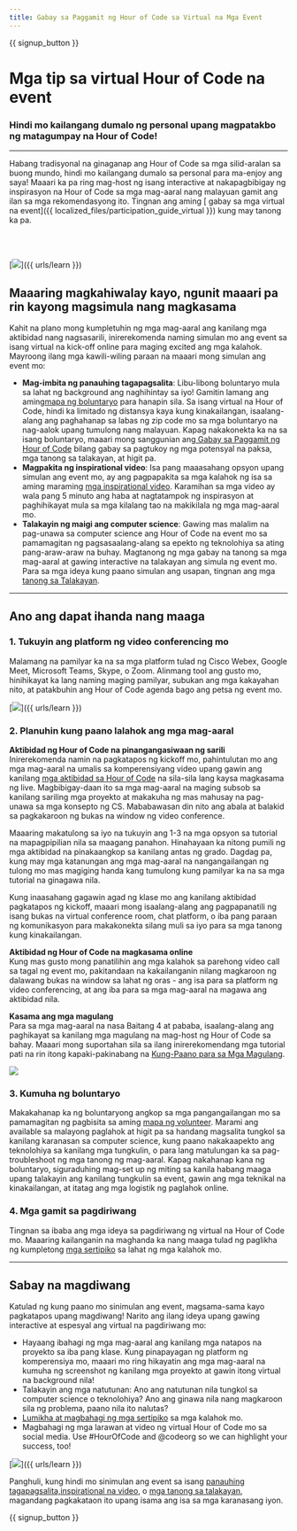 ```yaml
---
title: Gabay sa Paggamit ng Hour of Code sa Virtual na Mga Event
---
```


{{ signup_button }}

# Mga tip sa virtual Hour of Code na event

### Hindi mo kailangang dumalo ng personal upang magpatakbo ng matagumpay na Hour of Code!

***

Habang tradisyonal na ginaganap ang Hour of Code sa mga silid-aralan sa buong mundo, hindi mo kailangang dumalo sa personal para ma-enjoy ang saya! Maaari ka pa ring mag-host ng isang interactive at nakapagbibigay ng inspirasyon na Hour of Code sa mga mag-aaral nang malayuan gamit ang ilan sa mga rekomendasyong ito.  Tingnan ang aming [ gabay sa mga virtual na event]({{ localized_files/participation_guide_virtual }}) kung may tanong ka pa.

<br><br>

[<img src="/images/fit-600/Marketing/pexels-andrea-piacquadio-3762940.jpg" />]({{ urls/learn }})

## Maaaring magkahiwalay kayo, ngunit maaari pa rin kayong magsimula nang magkasama
Kahit na plano mong kumpletuhin ng mga mag-aaral ang kanilang mga aktibidad nang nagsasarili, inirerekomenda naming simulan mo ang event sa isang virtual na kick-off online para maging excited ang mga kalahok. Mayroong ilang mga kawili-wiling paraan na maaari mong simulan ang event mo: 

<ul>
<li><b>Mag-imbita ng panauhing tagapagsalita</b>: Libu-libong boluntaryo mula sa lahat ng background ang naghihintay sa iyo! Gamitin lamang ang aming<a href="https://code.org/volunteer/local">mapa ng boluntaryo</a> para hanapin sila. Sa isang virtual na Hour of Code, hindi ka limitado ng distansya kaya kung kinakailangan, isaalang-alang ang paghahanap sa labas ng zip code mo sa mga boluntaryo na nag-aalok upang tumulong nang malayuan. Kapag nakakonekta ka na sa isang boluntaryo, maaari mong sanggunian ang<a href="http://hourofcode.com/us/how-to/volunteers"> Gabay sa Paggamit ng Hour of Code</a> bilang gabay sa pagtukoy ng mga potensyal na paksa, mga tanong sa talakayan, at higit pa.</li> 
<li><b>Magpakita ng inspirational video</b>: Isa pang maaasahang opsyon upang simulan ang event mo, ay ang pagpapakita sa mga kalahok ng isa sa aming maraming <a href="http://hourofcode.com/us/promote/resources#videos">mga inspirational video</a>. Karamihan sa mga video ay wala pang 5 minuto ang haba at nagtatampok ng inspirasyon at paghihikayat mula sa mga kilalang tao na makikilala ng mga mag-aaral mo.</li> 
<li><b>Talakayin ng maigi ang computer science</b>: Gawing mas malalim na pag-unawa sa computer science ang Hour of Code na event mo sa pamamagitan ng pagsasaalang-alang sa epekto ng teknolohiya sa ating pang-araw-araw na buhay. Magtanong ng mga gabay na tanong sa mga mag-aaral at gawing interactive na talakayan ang simula ng event mo. Para sa mga ideya kung paano simulan ang usapan, tingnan ang mga <a href="https://code.org/csforgood#prompts">tanong sa Talakayan</a>.</li>
</ul>

---

## Ano ang dapat ihanda nang maaga

### 1. Tukuyin ang platform ng video conferencing mo
Malamang na pamilyar ka na sa mga platform tulad ng Cisco Webex, Google Meet, Microsoft Teams, Skype, o Zoom. Alinmang tool ang gusto mo, hinihikayat ka lang naming maging pamilyar, subukan ang mga kakayahan nito, at patakbuhin ang Hour of Code agenda bago ang petsa ng event mo.

[<img src="/images/fit-600/Marketing/photo-of-boy-video-calling-with-a-woman-4145197.jpg" />]({{ urls/learn }})

### 2. Planuhin kung paano lalahok ang mga mag-aaral
**Aktibidad ng Hour of Code na pinangangasiwaan ng sarili**<br>Inirerekomenda namin na pagkatapos ng kickoff mo, pahintulutan mo ang mga mag-aaral na umalis sa komperensiyang video upang gawin ang kanilang <a href="https://hourofcode.com/us/learn"> mga aktibidad sa Hour of Code</a> na sila-sila lang kaysa magkasama ng live. Magbibigay-daan ito sa mga mag-aaral na maging subsob sa kanilang sariling mga proyekto at makakuha ng mas mahusay na pag-unawa sa mga konsepto ng CS. Mababawasan din nito ang abala at balakid sa pagkakaroon ng bukas na window ng video conference.

Maaaring makatulong sa iyo na tukuyin ang 1-3 na mga opsyon sa tutorial na mapagpipilian nila sa maagang panahon. Hinahayaan ka nitong pumili ng mga aktibidad na pinakaangkop sa kanilang antas ng grado. Dagdag pa, kung may mga katanungan ang mga mag-aaral na nangangailangan ng tulong mo mas magiging handa kang tumulong kung pamilyar ka na sa mga tutorial na ginagawa nila.

Kung inaasahang gagawin agad ng klase mo ang kanilang aktibidad pagkatapos ng kickoff, maaari mong isaalang-alang ang pagpapanatili ng isang bukas na virtual conference room, chat platform, o iba pang paraan ng komunikasyon para makakonekta silang muli sa iyo para sa mga tanong kung kinakailangan.

**Aktibidad ng Hour of Code na magkasama online**<br> Kung mas gusto mong panatilihin ang mga kalahok sa parehong video call sa tagal ng event mo, pakitandaan na kakailanganin nilang magkaroon ng dalawang bukas na window sa lahat ng oras - ang isa para sa platform ng video conferencing, at ang iba para sa mga mag-aaral na magawa ang aktibidad nila.

**Kasama ang mga magulang**<br>Para sa mga mag-aaral na nasa Baitang 4 at pababa, isaalang-alang ang paghikayat sa kanilang mga magulang na mag-host ng Hour of Code sa bahay. Maaari mong suportahan sila sa ilang inirerekomendang mga tutorial pati na rin itong kapaki-pakinabang na <a href="https://hourofcode.com/us/how-to/parents">Kung-Paano para sa Mga Magulang</a>.

[<img src="/images/fit-600/Marketing//happy-father-and-child-browsing-laptop-in-bedroom-4545778.jpg" />](https://hourofcode.com/us/how-to/parents)

### 3. Kumuha ng boluntaryo
Makakahanap ka ng boluntaryong angkop sa mga pangangailangan mo sa pamamagitan ng pagbisita sa aming <a href="https://code.org/volunteer/local">mapa ng volunteer</a>. Marami ang available sa malayong paglahok at higit pa sa handang magsalita tungkol sa kanilang karanasan sa computer science, kung paano nakakaapekto ang teknolohiya sa kanilang mga tungkulin, o para lang matulungan ka sa pag-troubleshoot ng mga tanong ng mag-aaral. Kapag nakahanap kana ng boluntaryo, siguraduhing mag-set up ng miting sa kanila habang maaga upang talakayin ang kanilang tungkulin sa event, gawin ang mga teknikal na kinakailangan, at itatag ang mga logistik ng paglahok online.

### 4. Mga gamit sa pagdiriwang
Tingnan sa ibaba ang mga ideya sa pagdiriwang ng virtual na Hour of Code mo. Maaaring kailanganin na maghanda ka nang maaga tulad ng paglikha ng kumpletong <a href="https://code.org/certificates">mga sertipiko</a> sa lahat ng mga kalahok mo.

---

## Sabay na magdiwang

Katulad ng kung paano mo sinimulan ang event, magsama-sama kayo pagkatapos upang magdiwang! Narito ang ilang ideya upang gawing interactive at espesyal ang virtual na pagdiriwang mo:

- Hayaang ibahagi ng mga mag-aaral ang kanilang mga natapos na proyekto sa iba pang klase. Kung pinapayagan ng platform ng komperensiya mo, maaari mo ring hikayatin ang mga mag-aaral na kumuha ng screenshot ng kanilang mga proyekto at gawin itong virtual na background nila!
- Talakayin ang mga natutunan: Ano ang natutunan nila tungkol sa computer science o teknolohiya? Ano ang ginawa nila nang magkaroon sila ng problema, paano nila ito nalutas?
- <a href="https://code.org/certificates">Lumikha at magbahagi ng mga sertipiko</a> sa mga kalahok mo.
- Magbahagi ng mga larawan at video ng virtual Hour of Code mo sa social media. Use #HourOfCode and @codeorg so we can highlight your success, too!

[<img src="/images/fit-600/Marketing/g8TUlHzF.jpeg" />]({{ urls/learn }})

Panghuli, kung hindi mo sinimulan ang event sa isang <a href="https://code.org/volunteer/local">panauhing tagapagsalita,</a><a href="https://hourofcode.com/us/promote/resources#">inspirational na video</a>, o <a href="https://code.org/csforgood#prompts">mga tanong sa talakayan</a>, magandang pagkakataon ito upang isama ang isa sa mga karanasang iyon.

{{ signup_button }}
